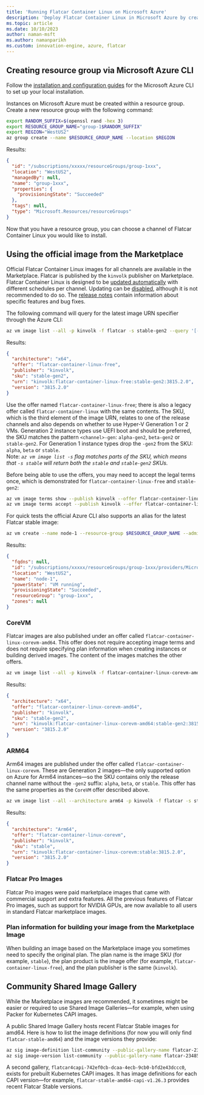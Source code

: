 ```yaml
---
title: 'Running Flatcar Container Linux on Microsoft Azure'
description: 'Deploy Flatcar Container Linux in Microsoft Azure by creating resource groups and using official marketplace images.'
ms.topic: article
ms.date: 10/10/2023
author: naman-msft
ms.author: namanparikh
ms.custom: innovation-engine, azure, flatcar
---
```


## Creating resource group via Microsoft Azure CLI

Follow the [installation and configuration guides][azure-cli] for the Microsoft Azure CLI to set up your local installation.

Instances on Microsoft Azure must be created within a resource group. Create a new resource group with the following command:

```bash
export RANDOM_SUFFIX=$(openssl rand -hex 3)
export RESOURCE_GROUP_NAME="group-1$RANDOM_SUFFIX"
export REGION="WestUS2"
az group create --name $RESOURCE_GROUP_NAME --location $REGION
```

Results:

<!-- expected_similarity=0.3 -->
```json
{
  "id": "/subscriptions/xxxxx/resourceGroups/group-1xxx",
  "location": "WestUS2",
  "managedBy": null,
  "name": "group-1xxx",
  "properties": {
    "provisioningState": "Succeeded"
  },
  "tags": null,
  "type": "Microsoft.Resources/resourceGroups"
}
```

Now that you have a resource group, you can choose a channel of Flatcar Container Linux you would like to install.

## Using the official image from the Marketplace

Official Flatcar Container Linux images for all channels are available in the Marketplace.
Flatcar is published by the `kinvolk` publisher on Marketplace.
Flatcar Container Linux is designed to be [updated automatically][update-docs] with different schedules per channel. Updating
can be [disabled][reboot-docs], although it is not recommended to do so. The [release notes][release-notes] contain
information about specific features and bug fixes.

The following command will query for the latest image URN specifier through the Azure CLI:
    
```bash
az vm image list --all -p kinvolk -f flatcar -s stable-gen2 --query '[-1]'
```

Results:

<!-- expected_similarity=0.3 -->

```json
{
  "architecture": "x64",
  "offer": "flatcar-container-linux-free",
  "publisher": "kinvolk",
  "sku": "stable-gen2",
  "urn": "kinvolk:flatcar-container-linux-free:stable-gen2:3815.2.0",
  "version": "3815.2.0"
}
```

Use the offer named `flatcar-container-linux-free`; there is also a legacy offer called `flatcar-container-linux` with the same contents.
The SKU, which is the third element of the image URN, relates to one of the release channels and also depends on whether to use Hyper-V Generation 1 or 2 VMs.
Generation 2 instance types use UEFI boot and should be preferred, the SKU matches the pattern `<channel>-gen`: `alpha-gen2`, `beta-gen2` or `stable-gen2`.
For Generation 1 instance types drop the `-gen2` from the SKU: `alpha`, `beta` or `stable`.  
Note: _`az vm image list -s` flag matches parts of the SKU, which means that `-s stable` will return both the `stable` and `stable-gen2` SKUs._

Before being able to use the offers, you may need to accept the legal terms once, which is demonstrated for `flatcar-container-linux-free` and `stable-gen2`:

```bash
az vm image terms show --publish kinvolk --offer flatcar-container-linux-free --plan stable-gen2
az vm image terms accept --publish kinvolk --offer flatcar-container-linux-free --plan stable-gen2
```

For quick tests the official Azure CLI also supports an alias for the latest Flatcar stable image:

```bash
az vm create --name node-1 --resource-group $RESOURCE_GROUP_NAME --admin-username core --image FlatcarLinuxFreeGen2 --generate-ssh-keys
```

Results:

<!-- expected_similarity=0.3 -->

```json
{
  "fqdns": null,
  "id": "/subscriptions/xxxxx/resourceGroups/group-1xxx/providers/Microsoft.Compute/virtualMachines/node-1",
  "location": "WestUS2",
  "name": "node-1",
  "powerState": "VM running",
  "provisioningState": "Succeeded",
  "resourceGroup": "group-1xxx",
  "zones": null
}
```

### CoreVM

Flatcar images are also published under an offer called `flatcar-container-linux-corevm-amd64`. This offer does not require accepting image terms and does not require specifying plan information when creating instances or building derived images. The content of the images matches the other offers.

```bash
az vm image list --all -p kinvolk -f flatcar-container-linux-corevm-amd64 -s stable-gen2 --query '[-1]'
```

Results:

<!-- expected_similarity=0.3 -->

```json
{
  "architecture": "x64",
  "offer": "flatcar-container-linux-corevm-amd64",
  "publisher": "kinvolk",
  "sku": "stable-gen2",
  "urn": "kinvolk:flatcar-container-linux-corevm-amd64:stable-gen2:3815.2.0",
  "version": "3815.2.0"
}
```

### ARM64

Arm64 images are published under the offer called `flatcar-container-linux-corevm`. These are Generation 2 images—the only supported option on Azure for Arm64 instances—so the SKU contains only the release channel name without the `-gen2` suffix: `alpha`, `beta`, or `stable`. This offer has the same properties as the `CoreVM` offer described above.

```bash
az vm image list --all --architecture arm64 -p kinvolk -f flatcar -s stable --query '[-1]'
```

Results:

<!-- expected_similarity=0.3 -->

```json
{
  "architecture": "Arm64",
  "offer": "flatcar-container-linux-corevm",
  "publisher": "kinvolk",
  "sku": "stable",
  "urn": "kinvolk:flatcar-container-linux-corevm:stable:3815.2.0",
  "version": "3815.2.0"
}
```

### Flatcar Pro Images

Flatcar Pro images were paid marketplace images that came with commercial support and extra features. All the previous features of Flatcar Pro images, such as support for NVIDIA GPUs, are now available to all users in standard Flatcar marketplace images.

### Plan information for building your image from the Marketplace Image

When building an image based on the Marketplace image you sometimes need to specify the original plan. The plan name is the image SKU (for example, `stable`), the plan product is the image offer (for example, `flatcar-container-linux-free`), and the plan publisher is the same (`kinvolk`).

## Community Shared Image Gallery

While the Marketplace images are recommended, it sometimes might be easier or required to use Shared Image Galleries—for example, when using Packer for Kubernetes CAPI images.

A public Shared Image Gallery hosts recent Flatcar Stable images for amd64. Here is how to list the image definitions (for now you will only find `flatcar-stable-amd64`) and the image versions they provide:

```bash
az sig image-definition list-community --public-gallery-name flatcar-23485951-527a-48d6-9d11-6931ff0afc2e --location westeurope
az sig image-version list-community --public-gallery-name flatcar-23485951-527a-48d6-9d11-6931ff0afc2e --gallery-image-definition flatcar-stable-amd64 --location westeurope
```

A second gallery, `flatcar4capi-742ef0cb-dcaa-4ecb-9cb0-bfd2e43dccc0`, exists for prebuilt Kubernetes CAPI images. It has image definitions for each CAPI version—for example, `flatcar-stable-amd64-capi-v1.26.3` provides recent Flatcar Stable versions.

[flatcar-user]: https://groups.google.com/forum/#!forum/flatcar-linux-user
[etcd-docs]: https://etcd.io/docs
[quickstart]: ../
[reboot-docs]: ../../setup/releases/update-strategies
[azure-cli]: https://docs.microsoft.com/en-us/cli/azure/overview
[butane-configs]: ../../provisioning/config-transpiler
[irc]: irc://irc.freenode.org:6667/#flatcar
[docs]: ../../
[resource-group]: https://docs.microsoft.com/en-us/azure/architecture/best-practices/naming-conventions#naming-rules-and-restrictions
[storage-account]: https://docs.microsoft.com/en-us/azure/storage/common/storage-account-overview#naming-storage-accounts
[azure-flatcar-image-upload]: https://github.com/flatcar/flatcar-cloud-image-uploader
[release-notes]: https://flatcar.org/releases
[update-docs]: ../../setup/releases/update-strategies